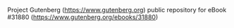 Project Gutenberg (https://www.gutenberg.org) public repository for eBook #31880 (https://www.gutenberg.org/ebooks/31880)
